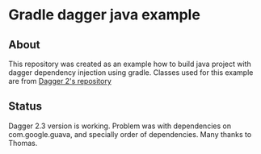 # Gradle dagger java example

## About

This repository was created as an example how to build java project with dagger dependency injection using gradle. Classes used for this example are from [Dagger 2's repository][repo]

## Status

Dagger 2.3 version is working. Problem was with dependencies on com.google.guava, and specially order of dependencies. Many thanks to Thomas.

[repo]: http://google.github.io/dagger

